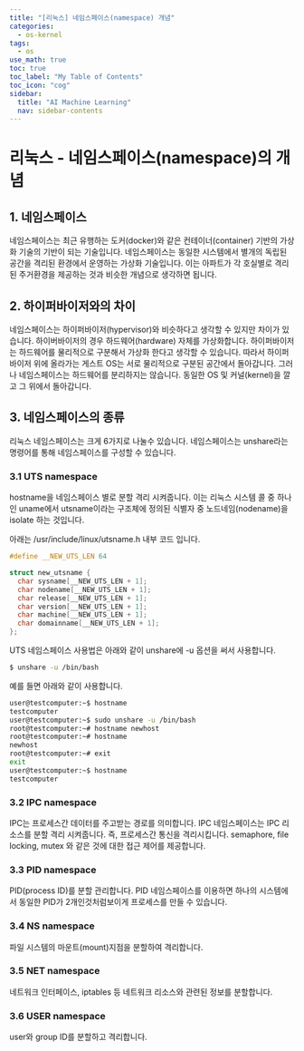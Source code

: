 ```yaml
---
title: "[리눅스] 네임스페이스(namespace) 개념" 
categories:
  - os-kernel
tags:
  - os
use_math: true
toc: true
toc_label: "My Table of Contents"
toc_icon: "cog"
sidebar:
  title: "AI Machine Learning"
  nav: sidebar-contents
---
```


# 리눅스 - 네임스페이스(namespace)의 개념

## 1. 네임스페이스 

네임스페이스는 최근 유행하는 도커(docker)와 같은 컨테이너(container) 기반의 가상화 기술의 기반이 되는 기술입니다. 
네임스페이스는 동일한 시스템에서 별개의 독립된 공간을 격리된 환경에서 운영하는 가상화 기술입니다. 
이는 아파트가 각 호실별로 격리된 주거환경을 제공하는 것과 비슷한 개념으로 생각하면 됩니다. 

## 2. 하이퍼바이저와의 차이

네임스페이스는 하이퍼바이저(hypervisor)와 비슷하다고 생각할 수 있지만 차이가 있습니다. 
하이버바이저의 경우 하드웨어(hardware) 자체를 가상화합니다. 
하이퍼바이저는 하드웨어를 물리적으로 구분해서 가상화 한다고 생각할 수 있습니다. 
따라서 하이퍼바이저 위에 올라가는 게스트 OS는 서로 물리적으로 구분된 공간에서 돌아갑니다. 
그러나 네임스페이스는 하드웨어를 분리하지는 않습니다. 
동일한 OS 및 커널(kernel)을 깔고 그 위에서 돌아갑니다. 

## 3. 네임스페이스의 종류

리눅스 네임스페이스는 크게 6가지로 나눌수 있습니다. 
네임스페이스는 unshare라는 명령어를 통해 네임스페이스를 구성할 수 있습니다. 

### 3.1 UTS namespace

hostname을 네임스페이스 별로 분할 격리 시켜줍니다. 
이는 리눅스 시스템 콜 중 하나인 uname에서 utsname이라는 구조체에 정의된 식별자 중 노드네임(nodename)을 isolate 하는 것입니다. 

아래는 /usr/include/linux/utsname.h 내부 코드 입니다.

```c
#define __NEW_UTS_LEN 64

struct new_utsname {
  char sysname[__NEW_UTS_LEN + 1];
  char nodename[__NEW_UTS_LEN + 1];
  char release[__NEW_UTS_LEN + 1];
  char version[__NEW_UTS_LEN + 1];
  char machine[__NEW_UTS_LEN + 1];
  char domainname[__NEW_UTS_LEN + 1];
};
```

UTS 네임스페이스 사용법은 아래와 같이 unshare에 -u 옵션을 써서 사용합니다.  

```bash
$ unshare -u /bin/bash
```

예를 들면 아래와 같이 사용합니다. 

```bash
user@testcomputer:~$ hostname
testcomputer
user@testcomputer:~$ sudo unshare -u /bin/bash
root@testcomputer:~# hostname newhost
root@testcomputer:~# hostname 
newhost
root@testcomputer:~# exit
exit
user@testcomputer:~$ hostname
testcomputer
```

### 3.2 IPC namespace

IPC는 프로세스간 데이터를 주고받는 경로를 의미합니다. 
IPC 네임스페이스는 IPC 리소스를 분할 격리 시켜줍니다. 즉, 프로세스간 통신을 격리시킵니다. 
semaphore, file locking, mutex 와 같은 것에 대한 접근 제어를 제공합니다. 

### 3.3 PID namespace

PID(process ID)를 분할 관리합니다. 
PID 네임스페이스를 이용하면 하나의 시스템에서 동일한 PID가 2개인것처럼보이게 프로세스를 만들 수 있습니다. 

### 3.4 NS namespace

파일 시스템의 마운트(mount)지점을 분할하여 격리합니다.

### 3.5 NET namespace

네트워크 인터페이스, iptables 등 네트워크 리소스와 관련된 정보를 분할합니다. 

### 3.6 USER namespace

user와 group ID를 분할하고 격리합니다. 



